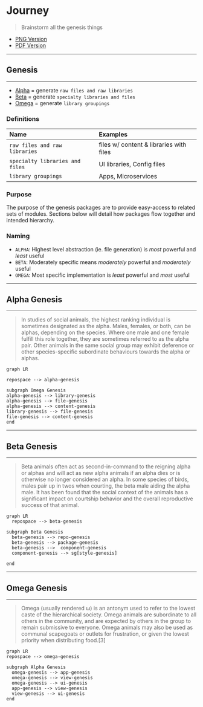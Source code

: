 # Journey

> Brainstorm all the genesis things

* [PNG Version](./images/genesis-brainstorm.png)
* [PDF Version](./images/genesis-brainstorm.pdf)

---

## Genesis

---

* [Alpha](##Alpha-Genesis) = generate `raw files and raw libraries`
* [Beta](##Beta-Genesis) = generate `specialty libraries and files`
* [Omega](##Omega-Genesis) = generate `library groupings`

### Definitions

| Name                            | Examples                                |
| :------------------------------ | :-------------------------------------- |
| `raw files and raw libraries`   | files w/ content & libraries with files |
| `specialty libraries and files` | UI libraries, Config files              |
| `library groupings`             | Apps, Microservices                     |

### Purpose

The purpose of the genesis packages are to provide easy-access to related sets of modules. Sections below will detail how packages flow together and intended hierarchy.

### Naming

* `ALPHA`: Highest level abstraction (ie. file generation) is _most_ powerful and _least_ useful
* `BETA`: Moderately specific means _moderately_ powerful and _moderately_ useful
* `OMEGA`: Most specific implementation is _least_ powerful and _most_ useful

---

## Alpha Genesis

---

> In studies of social animals, the highest ranking individual is sometimes designated as the alpha. Males, females, or both, can be alphas, depending on the species. Where one male and one female fulfill this role together, they are sometimes referred to as the alpha pair. Other animals in the same social group may exhibit deference or other species-specific subordinate behaviours towards the alpha or alphas.

```mermaid
graph LR

repospace --> alpha-genesis

subgraph Omega Genesis
alpha-genesis --> library-genesis
alpha-genesis --> file-genesis
alpha-genesis --> content-genesis
library-genesis --> file-genesis
file-genesis --> content-genesis
end
```

---

## Beta Genesis

---

> Beta animals often act as second-in-command to the reigning alpha or alphas and will act as new alpha animals if an alpha dies or is otherwise no longer considered an alpha. In some species of birds, males pair up in twos when courting, the beta male aiding the alpha male. It has been found that the social context of the animals has a significant impact on courtship behavior and the overall reproductive success of that animal.

```mermaid
graph LR
  repospace --> beta-genesis

subgraph Beta Genesis
  beta-genesis --> repo-genesis
  beta-genesis --> package-genesis
  beta-genesis -->  component-genesis
  component-genesis --> sg[style-genesis]

end
```

---

## Omega Genesis

---

> Omega (usually rendered ω) is an antonym used to refer to the lowest caste of the hierarchical society. Omega animals are subordinate to all others in the community, and are expected by others in the group to remain submissive to everyone. Omega animals may also be used as communal scapegoats or outlets for frustration, or given the lowest priority when distributing food.[3]

```mermaid
graph LR
repospace --> omega-genesis

subgraph Alpha Genesis
  omega-genesis --> app-genesis
  omega-genesis --> view-genesis
  omega-genesis --> ui-genesis
  app-genesis --> view-genesis
  view-genesis --> ui-genesis
end
```
